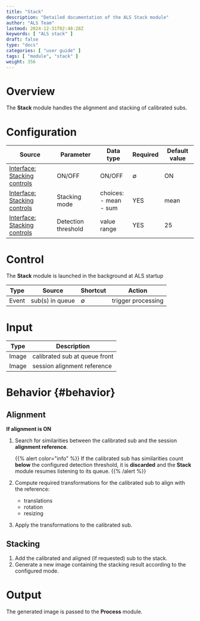 ```yaml
---
title: "Stack"
description: "Detailed documentation of the ALS Stack module"
author: "ALS Team"
lastmod: 2024-12-31T02:48:28Z
keywords: [ "ALS stack" ]
draft: false
type: "docs"
categories: [ "user guide" ]
tags: [ "module", "stack" ]
weight: 356
---
```


# Overview

The **Stack** module handles the alignment and stacking of calibrated subs.

# Configuration

| Source                                                            | Parameter           | Data type                   | Required | Default value |
|-------------------------------------------------------------------|---------------------|-----------------------------|----------|---------------|
| [Interface: Stacking controls](../../userguide/ui/controls/#controls)  | ON/OFF              | ON/OFF                      | ∅        | ON            |
| [Interface: Stacking controls](../../userguide/ui/controls/#controls)  | Stacking mode       | choices:<br>- mean<br>- sum | YES      | mean          |
| [Interface: Stacking controls](../../userguide/ui/controls/#threshold) | Detection threshold | value range                 | YES      | 25            |

# Control

The **Stack** module is launched in the background at ALS startup

| Type      | Source                     | Shortcut | Action             |
|-----------|----------------------------|----------|--------------------|
| Event     | sub(s) in queue       | ∅        | trigger processing |

# Input

| Type  | Description                   |
|-------|-------------------------------|
| Image | calibrated sub at queue front |
| Image | session alignment reference   |

# Behavior {#behavior}

## Alignment

**If alignment is ON**

1. Search for similarities between the calibrated sub and the session **alignment reference**.

   {{% alert color="info" %}}
   If the calibrated sub has similarities count **below** the configured detection threshold, it is **discarded** and
   the **Stack** module resumes listening to its queue.
   {{% /alert %}}

2. Compute required transformations for the calibrated sub to align with the reference:
    - translations
    - rotation
    - resizing

3. Apply the transformations to the calibrated sub.

## Stacking

1. Add the calibrated and aligned (if requested) sub to the stack.
2. Generate a new image containing the stacking result according to the configured mode.

# Output

The generated image is passed to the **Process** module.
